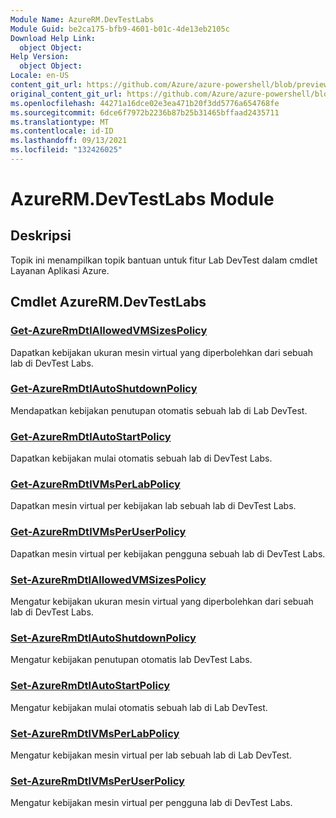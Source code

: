```yaml
---
Module Name: AzureRM.DevTestLabs
Module Guid: be2ca175-bfb9-4601-b01c-4de13eb2105c
Download Help Link:
  object Object: 
Help Version:
  object Object: 
Locale: en-US
content_git_url: https://github.com/Azure/azure-powershell/blob/preview/src/ResourceManager/DevTestLabs/Commands.DevTestLabs/help/AzureRM.DevTestLabs.md
original_content_git_url: https://github.com/Azure/azure-powershell/blob/preview/src/ResourceManager/DevTestLabs/Commands.DevTestLabs/help/AzureRM.DevTestLabs.md
ms.openlocfilehash: 44271a16dce02e3ea471b20f3dd5776a654768fe
ms.sourcegitcommit: 6dce6f7972b2236b87b25b31465bffaad2435711
ms.translationtype: MT
ms.contentlocale: id-ID
ms.lasthandoff: 09/13/2021
ms.locfileid: "132426025"
---
```

# AzureRM.DevTestLabs Module
## Deskripsi
Topik ini menampilkan topik bantuan untuk fitur Lab DevTest dalam cmdlet Layanan Aplikasi Azure.

## Cmdlet AzureRM.DevTestLabs
### [Get-AzureRmDtlAllowedVMSizesPolicy](Get-AzureRmDtlAllowedVMSizesPolicy.md)
Dapatkan kebijakan ukuran mesin virtual yang diperbolehkan dari sebuah lab di DevTest Labs.

### [Get-AzureRmDtlAutoShutdownPolicy](Get-AzureRmDtlAutoShutdownPolicy.md)
Mendapatkan kebijakan penutupan otomatis sebuah lab di Lab DevTest.

### [Get-AzureRmDtlAutoStartPolicy](Get-AzureRmDtlAutoStartPolicy.md)
Dapatkan kebijakan mulai otomatis sebuah lab di DevTest Labs.

### [Get-AzureRmDtlVMsPerLabPolicy](Get-AzureRmDtlVMsPerLabPolicy.md)
Dapatkan mesin virtual per kebijakan lab sebuah lab di DevTest Labs.

### [Get-AzureRmDtlVMsPerUserPolicy](Get-AzureRmDtlVMsPerUserPolicy.md)
Dapatkan mesin virtual per kebijakan pengguna sebuah lab di DevTest Labs.

### [Set-AzureRmDtlAllowedVMSizesPolicy](Set-AzureRmDtlAllowedVMSizesPolicy.md)
Mengatur kebijakan ukuran mesin virtual yang diperbolehkan dari sebuah lab di DevTest Labs.

### [Set-AzureRmDtlAutoShutdownPolicy](Set-AzureRmDtlAutoShutdownPolicy.md)
Mengatur kebijakan penutupan otomatis lab DevTest Labs.

### [Set-AzureRmDtlAutoStartPolicy](Set-AzureRmDtlAutoStartPolicy.md)
Mengatur kebijakan mulai otomatis sebuah lab di Lab DevTest.

### [Set-AzureRmDtlVMsPerLabPolicy](Set-AzureRmDtlVMsPerLabPolicy.md)
Mengatur kebijakan mesin virtual per lab sebuah lab di Lab DevTest.

### [Set-AzureRmDtlVMsPerUserPolicy](Set-AzureRmDtlVMsPerUserPolicy.md)
Mengatur kebijakan mesin virtual per pengguna lab di DevTest Labs.

